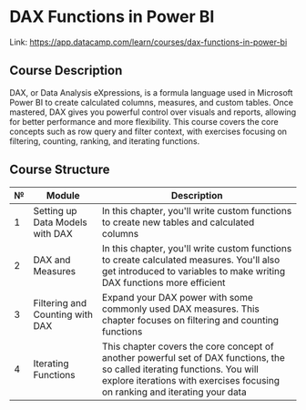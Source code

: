 # **DAX Functions in Power BI**

Link: https://app.datacamp.com/learn/courses/dax-functions-in-power-bi

## **Course Description**

DAX, or Data Analysis eXpressions, is a formula language used in Microsoft Power BI to create calculated columns, measures, and custom tables. Once mastered, DAX gives you powerful control over visuals and reports, allowing for better performance and more flexibility. This course covers the core concepts such as row query and filter context, with exercises focusing on filtering, counting, ranking, and iterating functions.

## **Course Structure**

| № | Module | Description |
| - | - | - |
| 1 | Setting up Data Models with DAX | In this chapter, you'll write custom functions to create new tables and calculated columns |
| 2 | DAX and Measures | In this chapter, you'll write custom functions to create calculated measures. You'll also get introduced to variables to make writing DAX functions more efficient |
| 3 | Filtering and Counting with DAX | Expand your DAX power with some commonly used DAX measures. This chapter focuses on filtering and counting functions |
| 4 | Iterating Functions | This chapter covers the core concept of another powerful set of DAX functions, the so called iterating functions. You will explore iterations with exercises focusing on ranking and iterating your data |
